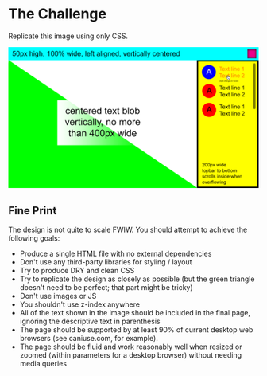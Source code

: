 # The Challenge

Replicate this image using only CSS.

![alt text](design.png)

## Fine Print

The design is not quite to scale FWIW. You should attempt to achieve the following goals:
* Produce a single HTML file with no external dependencies
* Don't use any third-party libraries for styling / layout
* Try to produce DRY and clean CSS
* Try to replicate the design as closely as possible (but the green triangle doesn't need to be perfect; that part might be tricky)
* Don't use images or JS
* You shouldn't use z-index anywhere
* All of the text shown in the image should be included in the final page, ignoring the descriptive text in parenthesis
* The page should be supported by at least 90% of current desktop web browsers (see caniuse.com, for example).
* The page should be fluid and work reasonably well when resized or zoomed (within parameters for a desktop browser) without needing media queries
